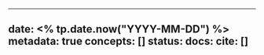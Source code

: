 
---
date: <% tp.date.now("YYYY-MM-DD") %>
metadata: true
concepts: []
status: 
docs: 
cite: []
---

